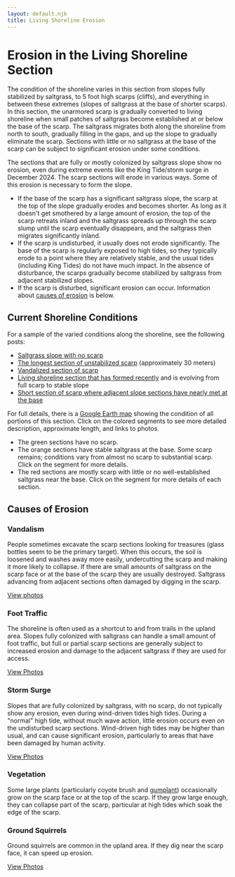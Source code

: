 ```yaml
---
layout: default.njk
title: Living Shoreline Erosion
---
```


# Erosion in the Living Shoreline Section

The condition of the shoreline varies in this section from slopes fully stabilized by saltgrass, to 5 foot high scarps (cliffs), and everything in between these extremes (slopes of saltgrass at the base of shorter scarps). In this section, the unarmored scarp is gradually converted to living shoreline when small patches of saltgrass become established at or below the base of the scarp. The saltgrass migrates both along the shoreline from north to south, gradually filling in the gaps, and up the slope to gradually eliminate the scarp. Sections with little or no saltgrass at the base of the scarp can be subject to significant erosion under some conditions.

The sections that are fully or mostly colonized by saltgrass slope show no erosion, even during extreme events like the King Tide/storm surge in December 2024. The scarp sections will erode in various ways. Some of this erosion is necessary to form the slope.

- If the base of the scarp has a significant saltgrass slope, the scarp at the top of the slope gradually erodes and becomes shorter. As long as it doesn't get smothered by a large amount of erosion, the top of the scarp retreats inland and the saltgrass spreads up through the scarp slump until the scarp eventually disappears, and the saltgrass then migrates significantly inland.
- If the scarp is undisturbed, it usually does not erode significantly. The base of the scarp is regularly exposed to high tides, so they typically erode to a point where they are relatively stable, and the usual tides (including King Tides) do not have much impact. In the absence of disturbance, the scarps gradually become stabilized by saltgrass from adjacent stabilized slopes.
- If the scarp is disturbed, significant erosion can occur. Information about [causes of erosion](#causes) is below.

<a id="data"></a>

## Current Shoreline Conditions

For a sample of the varied conditions along the shoreline, see the following posts:

- [Saltgrass slope with no scarp](https://imgur.com/a/section-15-JdusaBK)
- [The longest section of unstabilized scarp](https://imgur.com/a/section-21-sX5HpKs) (approximately 30 meters)
- [Vandalized section of scarp](https://imgur.com/a/1atvwAA)
- [Living shoreline section that has formed recently](https://imgur.com/a/section-22-dCaiCgg) and is evolving from full scarp to stable slope
- [Short section of scarp where adjacent slope sections have nearly met at the base](https://imgur.com/a/QUZDWXs)

For full details, there is a [Google Earth map](https://earth.google.com/earth/d/19X_4ccPgND-m5bCVRNyiqcisJ5fFyXJm?usp=sharing) showing the condition of all portions of this section. Click on the colored segments to see more detailed description, approximate length, and links to photos.

- The green sections have no scarp.
- The orange sections have stable saltgrass at the base. Some scarp remains; conditions vary from almost no scarp to substantial scarp. Click on the segment for more details.
- The red sections are mostly scarp with little or no well-established saltgrass near the base. Click on the segment for more details of each section.

<a id="causes"></a>

## Causes of Erosion

### Vandalism

People sometimes excavate the scarp sections looking for treasures (glass bottles seem to be the primary target). When this occurs, the soil is loosened and washes away more easily, undercutting the scarp and making it more likely to collapse. If there are small amounts of saltgrass on the scarp face or at the base of the scarp they are usually destroyed. Saltgrass advancing from adjacent sections often damaged by digging in the scarp.

[View photos](https://imgur.com/a/1atvwAA)

### Foot Traffic

The shoreline is often used as a shortcut to and from trails in the upland area. Slopes fully colonized with saltgrass can handle a small amount of foot traffic, but full or partial scarp sections are generally subject to increased erosion and damage to the adjacent saltgrass if they are used for access.

[View Photos](https://imgur.com/a/shoreline-erosion-from-foot-traffic-iUwBZn0)

### Storm Surge

Slopes that are fully colonized by saltgrass, with no scarp, do not typically show any erosion, even during wind-driven tides high tides. During a "normal" high tide, without much wave action, little erosion occurs even on the undisturbed scarp sections. Wind-driven high tides may be higher than usual, and can cause significant erosion, particularly to areas that have been damaged by human activity.

[View Photos](https://imgur.com/a/section-9-vandalized-scarp-1atvwAA)

### Vegetation

Some large plants (particularly coyote brush and [gumplant](../../../biological_resources/plants/shoreline#gumplant)) occasionally grow on the scarp face or at the top of the scarp. If they grow large enough, they can collapse part of the scarp, particular at high tides which soak the edge of the scarp.

### Ground Squirrels

Ground squirrels are common in the upland area. If they dig near the scarp face, it can speed up erosion.

[View Photos](https://imgur.com/a/ANyH7QO)
